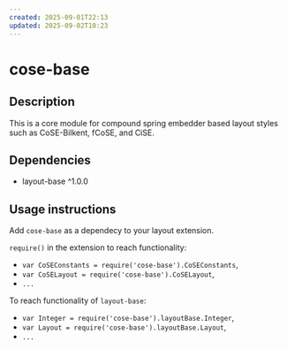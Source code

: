 ```yaml
---
created: 2025-09-01T22:13
updated: 2025-09-02T10:23
---
```

cose-base
================================================================================

## Description

This is a core module for compound spring embedder based layout styles such as CoSE-Bilkent, fCoSE, and CiSE.

## Dependencies

 * layout-base ^1.0.0

## Usage instructions

Add `cose-base` as a dependecy to your layout extension.

`require()` in the extension to reach functionality:

 * `var CoSEConstants = require('cose-base').CoSEConstants`,
 * `var CoSELayout = require('cose-base').CoSELayout`,
 * `...`

To reach functionality of `layout-base`:

 * `var Integer = require('cose-base').layoutBase.Integer`,
 * `var Layout = require('cose-base').layoutBase.Layout`,
 * `...`
